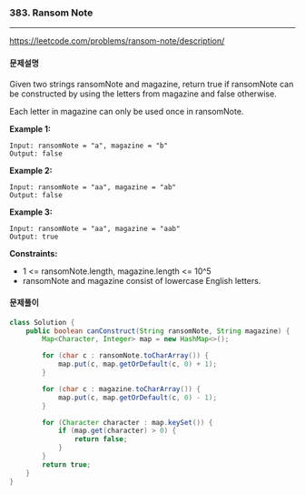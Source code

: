 ### 383. Ransom Note

---
https://leetcode.com/problems/ransom-note/description/

#### 문제설명

Given two strings ransomNote and magazine, return true if ransomNote can be constructed by using the letters from magazine and false otherwise.

Each letter in magazine can only be used once in ransomNote.

**Example 1:**

```
Input: ransomNote = "a", magazine = "b"
Output: false
```

**Example 2:**

```
Input: ransomNote = "aa", magazine = "ab"
Output: false
```

**Example 3:**

```
Input: ransomNote = "aa", magazine = "aab"
Output: true
```

 **Constraints:**

- 1 <= ransomNote.length, magazine.length <= 10^5
-  ransomNote and magazine consist of lowercase English letters.

#### 문제풀이

```java
class Solution {
    public boolean canConstruct(String ransomNote, String magazine) {
        Map<Character, Integer> map = new HashMap<>();

        for (char c : ransomNote.toCharArray()) {
            map.put(c, map.getOrDefault(c, 0) + 1);
        }

        for (char c : magazine.toCharArray()) {
            map.put(c, map.getOrDefault(c, 0) - 1);
        }

        for (Character character : map.keySet()) {
            if (map.get(character) > 0) {
                return false;
            }
        }
        return true;
    }
}
```
